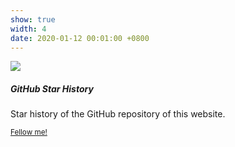 ```yaml
---
show: true
width: 4
date: 2020-01-12 00:01:00 +0800
---
```

<div>
  <img data-src="https://api.star-history.com/svg?repos=luost26/academic-homepage&type=Date" class="lazy w-100 rounded-top" src="{{ '/assets/images/empty_300x200.png' | relative_url }}">
  <div class="card-body">
    <h5 class="card-title">GitHub Star History</h5>
    <p class="card-text">
      Star history of the GitHub repository of this website.
    </p>
    <p class="card-text"><small><a href="https://github.com/Eli-yu-first" target="_blank">Fellow me!</a></small></p>
  </div>
</div>
